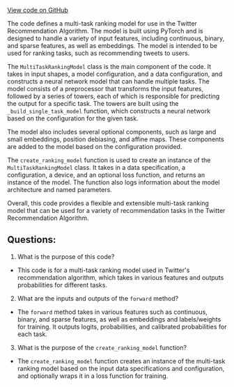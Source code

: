 [View code on GitHub](https://github.com/twitter/the-algorithm-ml/projects/home/recap/model/entrypoint.py)

The code defines a multi-task ranking model for use in the Twitter Recommendation Algorithm. The model is built using PyTorch and is designed to handle a variety of input features, including continuous, binary, and sparse features, as well as embeddings. The model is intended to be used for ranking tasks, such as recommending tweets to users.

The `MultiTaskRankingModel` class is the main component of the code. It takes in input shapes, a model configuration, and a data configuration, and constructs a neural network model that can handle multiple tasks. The model consists of a preprocessor that transforms the input features, followed by a series of towers, each of which is responsible for predicting the output for a specific task. The towers are built using the `_build_single_task_model` function, which constructs a neural network based on the configuration for the given task.

The model also includes several optional components, such as large and small embeddings, position debiasing, and affine maps. These components are added to the model based on the configuration provided.

The `create_ranking_model` function is used to create an instance of the `MultiTaskRankingModel` class. It takes in a data specification, a configuration, a device, and an optional loss function, and returns an instance of the model. The function also logs information about the model architecture and named parameters.

Overall, this code provides a flexible and extensible multi-task ranking model that can be used for a variety of recommendation tasks in the Twitter Recommendation Algorithm.
## Questions: 
 1. What is the purpose of this code?
- This code is for a multi-task ranking model used in Twitter's recommendation algorithm, which takes in various features and outputs probabilities for different tasks.

2. What are the inputs and outputs of the `forward` method?
- The `forward` method takes in various features such as continuous, binary, and sparse features, as well as embeddings and labels/weights for training. It outputs logits, probabilities, and calibrated probabilities for each task.

3. What is the purpose of the `create_ranking_model` function?
- The `create_ranking_model` function creates an instance of the multi-task ranking model based on the input data specifications and configuration, and optionally wraps it in a loss function for training.